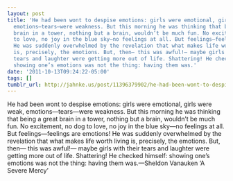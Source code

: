 ```yaml
---
layout: post
title: 'He had been wont to despise emotions: girls were emotional, girls were weak,
  emotions—tears—were weakness. But this morning he was thinking that being a great
  brain in a tower, nothing but a brain, wouldn’t be much fun. No excitement, no dog
  to love, no joy in the blue sky—no feelings at all. But feelings—feelings are emotions!
  He was suddenly overwhelmed by the revelation that what makes life worth living
  is, precisely, the emotions. But, then— this was awful!— maybe girls with their
  tears and laughter were getting more out of life. Shattering! He checked himself:
  showing one’s emotions was not the thing: having them was.'
date: '2011-10-13T09:24:22-05:00'
tags: []
tumblr_url: http://jahnke.us/post/11396379902/he-had-been-wont-to-despise-emotions-girls-were
---
```

He had been wont to despise emotions: girls were emotional, girls were weak, emotions—tears—were weakness. But this morning he was thinking that being a great brain in a tower, nothing but a brain, wouldn’t be much fun. No excitement, no dog to love, no joy in the blue sky—no feelings at all. But feelings—feelings are emotions! He was suddenly overwhelmed by the revelation that what makes life worth living is, precisely, the emotions. But, then— this was awful!— maybe girls with their tears and laughter were getting more out of life. Shattering! He checked himself: showing one’s emotions was not the thing: having them was.—Sheldon Vanauken ‘A Severe Mercy’
